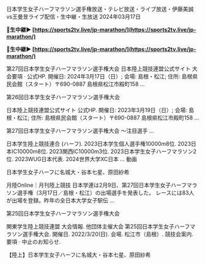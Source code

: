 日本学生女子ハーフマラソン選手権放送・テレビ放送・ライブ放送・伊藤美誠vs王曼昱ライブ配信・生中継・生放送 2024年03月17日

<strong>🔴生中継▶ [https://sports2tv.live/jp-marathon/](https://sports2tv.live/jp-marathon/)</strong>

<strong>🔴生中継▶ [https://sports2tv.live/jp-marathon/](https://sports2tv.live/jp-marathon/)</strong>

第27回日本学生女子ハーフマラソン選手権大会 日本陸上競技連盟公式サイト
大会要項 · 公式HP. 開催日: 2024年3月17日（日）; 会場: 島根・松江; 住所: 島根県民会館（スタート）〒690-0887 島根県松江市殿町158 ...

第26回日本学生女子ハーフマラソン選手権大会

日本陸上競技連盟公式サイト
公式HP. 開催日: 2023年3月19日（日）; 会場: 島根・松江; 住所: 島根県民会館（スタート）〒690-0887 島根県松江市殿町158 ...

第27回日本学生女子ハーフマラソン選手権大会 ～注目選手 ...

日本学生陸上競技連合
(ハーフ). 2023日本学生個人選手権10000m8位. 2023日本IC10000m8位. 2023関西IC10000m3位. 2023日本学生女子ハーフマラソン2位. 2023WUG日本代表. 2024世界大学XC日本 ...
動画

日本学生女子ハーフに名城大・谷本七星、原田紗希

月陸Online｜月刊陸上競技
日本学連は2月9日、第27回日本学生女子ハーフマラソン選手権（3月17日／島根・松江）の出場選手を発表した。 レースには83人が出場を登録。昨年の全日本大学女子駅伝 ...

第25回日本学生女子ハーフマラソン選手権大会

関東学生陸上競技連盟
大会情報. 他団体主催大会 第25回日本学生女子ハーフマラソン選手権大会. 開催日. 2022/3/20(日). 会場. 松江市（島根）. 競技会案内. 要項 · 中止のお知らせ.

【陸上】日本学生女子ハーフに名城大・谷本七星、原田紗希
